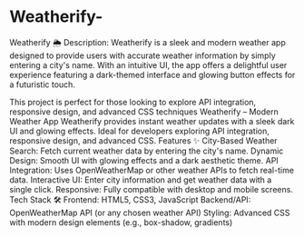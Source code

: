 # Weatherify-

Weatherify 🌦️
Description:
Weatherify is a sleek and modern weather app designed to provide users with accurate weather information by simply entering a city's name. With an intuitive UI, the app offers a delightful user experience featuring a dark-themed interface and glowing button effects for a futuristic touch.

This project is perfect for those looking to explore API integration, responsive design, and advanced CSS techniques
Weatherify – Modern Weather App  Weatherify provides instant weather updates with a sleek dark UI and glowing effects. Ideal for developers exploring API integration, responsive design, and advanced CSS.
Features ✨
City-Based Weather Search: Fetch current weather data by entering the city's name.
Dynamic Design: Smooth UI with glowing effects and a dark aesthetic theme.
API Integration: Uses OpenWeatherMap or other weather APIs to fetch real-time data.
Interactive UI: Enter city information and get weather data with a single click.
Responsive: Fully compatible with desktop and mobile screens.
Tech Stack 🛠️
Frontend: HTML5, CSS3, JavaScript
Backend/API: OpenWeatherMap API (or any chosen weather API)
Styling: Advanced CSS with modern design elements (e.g., box-shadow, gradients)
